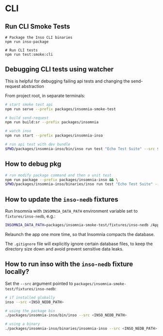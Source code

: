 # CLI

## Run CLI Smoke Tests

```shell
# Package the Inso CLI binaries
npm run inso-package

# Run CLI tests
npm run test:smoke:cli
```

## Debugging CLI tests using watcher

This is helpful for debugging failing api tests and changing the send-request abstraction

From project root, in separate terminals:

```sh
# start smoke test api
npm run serve --prefix packages/insomnia-smoke-test

# build send-request
npm run build:sr --prefix packages/insomnia

# watch inso
npm run start --prefix packages/insomnia-inso

# run api test with dev bundle
$PWD/packages/insomnia-inso/bin/inso run test "Echo Test Suite" --src $PWD/packages/insomnia-smoke-test/fixtures/inso-nedb --env Dev --verbose
```

## How to debug pkg

```sh
# run modify package command and then a unit test
npm run package --prefix packages/insomnia-inso && \
$PWD/packages/insomnia-inso/binaries/inso run test "Echo Test Suite" --src $PWD/packages/insomnia-smoke-test/fixtures/inso-nedb --env Dev --verbose

```

## How to update the `inso-nedb` fixtures

Run Insomnia with `INSOMNIA_DATA_PATH` environment variable set to `fixtures/inso-nedb`, e.g.:

```bash
INSOMNIA_DATA_PATH=packages/insomnia-smoke-test/fixtures/inso-nedb /Applications/Insomnia.app/Contents/MacOS/Insomnia
```

Relaunch the app one more time, so that Insomnia compacts the database.

The `.gitignore` file will explicitly ignore certain database files, to keep the directory size down and avoid prevent sensitive data leaks.

## How to run inso with the `inso-nedb` fixture locally?

Set the `--src` argument pointed to `packages/insomnia-smoke-test/fixtures/inso-nedb`:

```bash
# if installed globally
inso --src <INSO_NEDB_PATH>

# using the package bin
./packages/insomnia-inso/bin/inso --src <INSO_NEDB_PATH>

# using a binary
./packages/insomnia-inso/binaries/insomnia-inso --src <INSO_NEDB_PATH>
```
